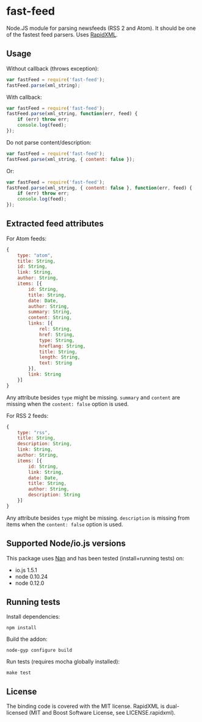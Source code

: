 # fast-feed

Node.JS module for parsing newsfeeds (RSS 2 and Atom). It should be one
of the fastest feed parsers. Uses [RapidXML](http://rapidxml.sourceforge.net/).

## Usage

Without callback (throws exception):

```javascript
var fastFeed = require('fast-feed');
fastFeed.parse(xml_string);
```

With callback:

```javascript
var fastFeed = require('fast-feed');
fastFeed.parse(xml_string, function(err, feed) {
    if (err) throw err;
    console.log(feed);
});
```

Do not parse content/description:

```javascript
var fastFeed = require('fast-feed');
fastFeed.parse(xml_string, { content: false });
```

Or:

```javascript
var fastFeed = require('fast-feed');
fastFeed.parse(xml_string, { content: false }, function(err, feed) {
    if (err) throw err;
    console.log(feed);
});
```

## Extracted feed attributes

For Atom feeds:

```javascript
{
    type: "atom",
    title: String,
    id: String,
    link: String,
    author: String,
    items: [{
        id: String,
        title: String,
        date: Date,
        author: String,
        summary: String,
        content: String,
        links: [{
            rel: String,
            href: String,
            type: String,
            hreflang: String,
            title: String,
            length: String,
            text: String
        }],
        link: String
    }]
}
```

Any attribute besides `type` might be missing. `summary` and `content` are missing when
the `content: false` option is used.

For RSS 2 feeds:

```javascript
{
    type: "rss",
    title: String,
    description: String,
    link: String,
    author: String,
    items: [{
        id: String,
        link: String,
        date: Date,
        title: String,
        author: String,
        description: String
    }]
}
```

Any attribute besides `type` might be missing. `description` is missing from items when
the `content: false` option is used.

## Supported Node/io.js versions

This package uses [Nan](https://github.com/rvagg/nan) and has been tested (install+running tests) on:

 * io.js 1.5.1
 * node 0.10.24
 * node 0.12.0

## Running tests

Install dependencies:

    npm install

Build the addon:

    node-gyp configure build

Run tests (requires mocha globally installed):

    make test

## License

The binding code is covered with the MIT license. RapidXML is dual-licensed
(MIT and Boost Software License, see LICENSE.rapidxml).

